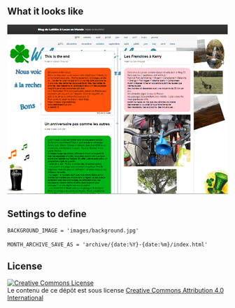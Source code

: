 ## What it looks like

![screenshot](screenshot.png)


## Settings to define

    BACKGROUND_IMAGE = 'images/background.jpg'

    MONTH_ARCHIVE_SAVE_AS = 'archive/{date:%Y}-{date:%m}/index.html'

## License

<a rel="license" href="http://creativecommons.org/licenses/by/4.0/"><img alt="Creative Commons License" style="border-width:0" src="https://i.creativecommons.org/l/by/4.0/88x31.png" /></a><br />Le contenu de ce dépôt est sous license <a rel="license" href="http://creativecommons.org/licenses/by/4.0/">Creative Commons Attribution 4.0 International</a>
